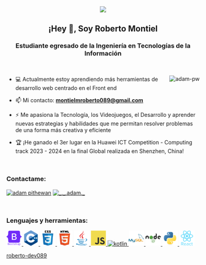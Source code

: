 
<p align="center" width="300">
   <img align="center" width="200" borderRadius="9999px" src="https://instagram.fmex4-1.fna.fbcdn.net/v/t51.2885-19/446226384_293700280473819_1992031355951116296_n.jpg?_nc_ht=instagram.fmex4-1.fna.fbcdn.net&_nc_cat=103&_nc_oc=Q6cZ2QHW6bviRr0WcjU9pZj30f1klWx62hEvQ9XP2l_XjkUQAAFLW053Eon1rhf87amwN_k&_nc_ohc=WdhxzXvjF24Q7kNvwHNTyMW&_nc_gid=qjWuV_Mj4xiNEBxFlfnOTA&edm=AP4sbd4BAAAA&ccb=7-5&oh=00_AfIYD3-wZVFBgXDK0GT6picpZeexTMpAPNjEaIPHC7S8-A&oe=682805BE&_nc_sid=7a9f4b" />
   <h2 align="center">¡Hey 👋, Soy Roberto Montiel</h1>
  <h3 align="center">Estudiante egresado de la Ingeniería en Tecnologías de la Información</h3>
</p>
<br>

<p><img align="right" src="https://github.com/Adam-pw/Adam-pw/blob/main/animation_500_kxa883sd.gif" alt="adam-pw" /></p>


- 💻 Actualmente estoy aprendiendo más herramientas de desarrollo web centrado en el Front end

- 📫 Mi contacto: **montielmroberto089@gmail.com**

- ⚡ Me apasiona la Tecnología, los Videojuegos, el Desarrollo y aprender nuevas estrategias y habilidades que me permitan resolver problemas de una forma más creativa y eficiente

- 🏆 ¡He ganado el 3er lugar en la Huawei ICT Competition - Computing track 2023 - 2024 en la final Global realizada en Shenzhen, China!

<br>

<h3 align="left">Contactame:</h3>
<p align="left">
  <a href="https://www.linkedin.com/in/roberto089/" target="blank"><img align="center"
      src="https://raw.githubusercontent.com/rahuldkjain/github-profile-readme-generator/master/src/images/icons/Social/linked-in-alt.svg"
      alt="adam pithewan" height="30" width="40" /></a>
  <a href="https://www.instagram.com/_nai089_/" target="blank"><img align="center"
      src="https://raw.githubusercontent.com/rahuldkjain/github-profile-readme-generator/master/src/images/icons/Social/instagram.svg"
      alt="_._.adam._" height="30" width="40" /></a>
</p>

<br>

<h3 align="left">Lenguajes y herramientas:</h3>
<p align="left"> <a href="https://developer.android.com" target="_blank" rel="noreferrer">
    <img src="https://raw.githubusercontent.com/devicons/devicon/master/icons/bootstrap/bootstrap-plain-wordmark.svg"
      alt="bootstrap" width="40" height="40" /> </a> <a href="https://www.cprogramming.com/" target="_blank"
    rel="noreferrer"> 
    <img src="https://raw.githubusercontent.com/devicons/devicon/master/icons/cplusplus/cplusplus-original.svg"
      alt="cplusplus" width="40" height="40" /> </a> <a href="https://www.w3schools.com/css/" target="_blank"
    rel="noreferrer"> 
    <img
      src="https://raw.githubusercontent.com/devicons/devicon/master/icons/css3/css3-original-wordmark.svg" alt="css3"
      width="40" height="40" /> </a> <a href="https://www.w3.org/html/" target="_blank" rel="noreferrer"> 
    <img
      src="https://raw.githubusercontent.com/devicons/devicon/master/icons/html5/html5-original-wordmark.svg"
      alt="html5" width="40" height="40" /> </a> <a href="https://www.adobe.com/in/products/illustrator.html"
    target="_blank" rel="noreferrer"> 
    <img
      src="https://raw.githubusercontent.com/devicons/devicon/master/icons/java/java-original.svg" alt="java" width="40"
      height="40" /> </a> <a href="https://developer.mozilla.org/en-US/docs/Web/JavaScript" target="_blank"
    rel="noreferrer"> 
    <img
      src="https://raw.githubusercontent.com/devicons/devicon/master/icons/javascript/javascript-original.svg"
      alt="javascript" width="40" height="40" /> </a> <a href="https://kotlinlang.org" target="_blank" rel="noreferrer">
    <img src="https://www.vectorlogo.zone/logos/kotlinlang/kotlinlang-icon.svg" alt="kotlin" width="40" height="40" />
      </a> <a href="https://www.mysql.com/" target="_blank" rel="noreferrer"> 
    <img src="https://raw.githubusercontent.com/devicons/devicon/master/icons/mysql/mysql-original-wordmark.svg"
      alt="mysql" width="40" height="40" /> </a> </a> <a href="https://nodejs.org" target="_blank" rel="noreferrer"> 
    <img src="https://raw.githubusercontent.com/devicons/devicon/master/icons/nodejs/nodejs-original-wordmark.svg"
      alt="nodejs" width="40" height="40" /> </a> <a href="https://pandas.pydata.org/" target="_blank" rel="noreferrer">
    <img src="https://raw.githubusercontent.com/devicons/devicon/master/icons/python/python-original.svg" alt="python"
      width="40" height="40" /> </a> <a href="https://reactjs.org/" target="_blank" rel="noreferrer"> 
    <img src="https://raw.githubusercontent.com/devicons/devicon/master/icons/react/react-original-wordmark.svg"
      alt="react" width="40" height="40" /> </a> <a href="https://sass-lang.com" target="_blank" rel="noreferrer">

<br>

[roberto-dev089](https://github.com/roberto-dev089)
